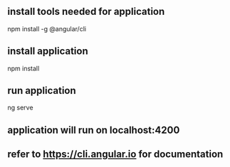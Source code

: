 ## install tools needed for application
npm install -g @angular/cli

## install application
npm install 

## run application
ng serve

## application will run on localhost:4200

## refer to https://cli.angular.io for documentation

